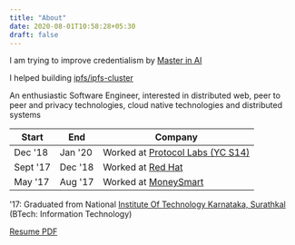 ```yaml
---
title: "About"
date: 2020-08-01T10:58:28+05:30
draft: false
---
```


I am trying to improve credentialism by [Master in AI](https://www.masterinai.com)

I helped building [ipfs/ipfs-cluster](https://github.com/ipfs/ipfs-cluster)

An enthusiastic Software Engineer, interested in distributed web, peer to peer and privacy technologies, cloud native technologies and distributed systems

| Start | End | Company |
| --------------- | --------------- | ----------- |
| Dec '18 | Jan '20 | Worked at [Protocol Labs (YC S14)](https://protocol.ai/) |
| Sept '17 | Dec '18 | Worked at [Red Hat](https://www.redhat.com/en)           |
| May '17 | Aug '17 | Worked at [MoneySmart](https://www.moneysmart.co.in/) |

'17: Graduated from National [Institute Of Technology Karnataka, Surathkal](https://www.nitk.ac.in/) (BTech: Information Technology)

[Resume PDF](/pdfs/kishan_sagathiya.pdf)